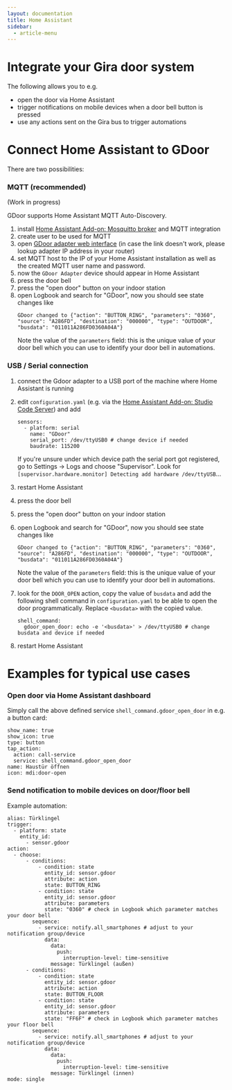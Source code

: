 ```yaml
---
layout: documentation
title: Home Assistant
sidebar:
  - article-menu
---
```


# Integrate your Gira door system

The following allows you to e.g.
- open the door via Home Assistant
- trigger notifications on mobile devices when a door bell button is pressed
- use any actions sent on the Gira bus to trigger automations

# Connect Home Assistant to GDoor

There are two possibilities:

### MQTT (recommended)

(Work in progress)

GDoor supports Home Assistant MQTT Auto-Discovery.

1. install [Home Assistant Add-on: Mosquitto broker](https://github.com/home-assistant/addons/blob/master/mosquitto/DOCS.md) and MQTT integration
2. create user to be used for MQTT
3. open [GDoor adapter web interface](http://GDoor/) (in case the link doesn't work, please lookup adapter IP address in your router)
4. set MQTT host to the IP of your Home Assistant installation as well as the created MQTT user name and password.
5. now the `GDoor Adapter` device should appear in Home Assistant
6. press the door bell
7. press the "open door" button on your indoor station
8. open Logbook and search for "GDoor", now you should see state changes like
   ```
   GDoor changed to {"action": "BUTTON_RING", "parameters": "0360", "source": "A286FD", "destination": "000000", "type": "OUTDOOR", "busdata": "011011A286FD0360A04A"}
   ```
   Note the value of the `parameters` field: this is the unique value of your door bell which you can use to identify your door bell in automations.



### USB / Serial connection

1. connect the Gdoor adapter to a USB port of the machine where Home Assistant is running
2. edit `configuration.yaml` (e.g. via the [Home Assistant Add-on: Studio Code Server](https://github.com/hassio-addons/addon-vscode)) and add

    ```
    sensors:
      - platform: serial
        name: "GDoor"
        serial_port: /dev/ttyUSB0 # change device if needed
        baudrate: 115200
    ```
   If you're unsure under which device path the serial port got registered, go to Settings -> Logs and choose "Supervisor". Look for `[supervisor.hardware.monitor] Detecting add hardware /dev/ttyUSB`...
3. restart Home Assistant
4. press the door bell
5. press the "open door" button on your indoor station
6. open Logbook and search for "GDoor", now you should see state changes like
   ```
   GDoor changed to {"action": "BUTTON_RING", "parameters": "0360", "source": "A286FD", "destination": "000000", "type": "OUTDOOR", "busdata": "011011A286FD0360A04A"}
   ```
   Note the value of the `parameters` field: this is the unique value of your door bell which you can use to identify your door bell in automations.
7. look for the `DOOR_OPEN` action, copy the value of `busdata` and add the following shell command in `configuration.yaml` to be able to open the door programmatically. Replace `<busdata>` with the copied value.
    ```
    shell_command:
      gdoor_open_door: echo -e '<busdata>' > /dev/ttyUSB0 # change busdata and device if needed
    ```
8. restart Home Assistant



# Examples for typical use cases

### Open door via Home Assistant dashboard

Simply call the above defined service `shell_command.gdoor_open_door` in e.g. a button card:

```
show_name: true
show_icon: true
type: button
tap_action:
  action: call-service
  service: shell_command.gdoor_open_door
name: Haustür öffnen
icon: mdi:door-open
```

### Send notification to mobile devices on door/floor bell

Example automation:

```
alias: Türklingel
trigger:
  - platform: state
    entity_id:
      - sensor.gdoor
action:
  - choose:
      - conditions:
          - condition: state
            entity_id: sensor.gdoor
            attribute: action
            state: BUTTON_RING
          - condition: state
            entity_id: sensor.gdoor
            attribute: parameters
            state: "0360" # check in Logbook which parameter matches your door bell
        sequence:
          - service: notify.all_smartphones # adjust to your notification group/device
            data:
              data:
                push:
                  interruption-level: time-sensitive
              message: Türklingel (außen)
      - conditions:
          - condition: state
            entity_id: sensor.gdoor
            attribute: action
            state: BUTTON_FLOOR
          - condition: state
            entity_id: sensor.gdoor
            attribute: parameters
            state: "FF6F" # check in Logbook which parameter matches your floor bell
        sequence:
          - service: notify.all_smartphones # adjust to your notification group/device
            data:
              data:
                push:
                  interruption-level: time-sensitive
              message: Türklingel (innen)
mode: single
```
